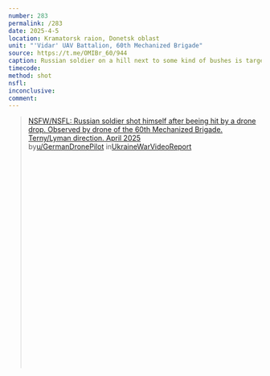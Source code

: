 ```yaml
---
number: 283
permalink: /283
date: 2025-4-5
location: Kramatorsk raion, Donetsk oblast
unit: "'Vidar' UAV Battalion, 60th Mechanized Brigade"
source: https://t.me/OMIBr_60/944
caption: Russian soldier on a hill next to some kind of bushes is targeted by FPV drone. He rolls to avoid the blast, stands up, walks in a circle for a moment before shooting himself in the head while still walking
timecode: 
method: shot
nsfl: 
inconclusive: 
comment: 
---
```

<blockquote class="reddit-embed-bq" style="height:500px" data-embed-height="585"><a href="https://www.reddit.com/r/UkraineWarVideoReport/comments/1jt3uoa/nsfwnsfl_russian_soldier_shot_himself_after/">NSFW/NSFL: Russian soldier shot himself after beeing hit by a drone drop. Observed by drone of the 60th Mechanized Brigade. Terny/Lyman direction. April 2025</a><br> by<a href="https://www.reddit.com/user/GermanDronePilot/">u/GermanDronePilot</a> in<a href="https://www.reddit.com/r/UkraineWarVideoReport/">UkraineWarVideoReport</a></blockquote><script async="" src="https://embed.reddit.com/widgets.js" charset="UTF-8"></script>